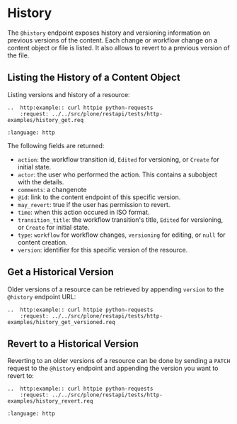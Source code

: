 # History

The `@history` endpoint exposes history and versioning information on previous versions of the content.
Each change or workflow change on a content object or file is listed.
It also allows to revert to a previous version of the file.


## Listing the History of a Content Object

Listing versions and history of a resource:

```{eval-rst}
..  http:example:: curl httpie python-requests
    :request: ../../src/plone/restapi/tests/http-examples/history_get.req
```

```{literalinclude} ../../src/plone/restapi/tests/http-examples/history_get.resp
:language: http
```

The following fields are returned:

- `action`: the workflow transition id, `Edited` for versioning, or `Create` for initial state.
- `actor`: the user who performed the action. This contains a subobject with the details.
- `comments`: a changenote
- `@id`: link to the content endpoint of this specific version.
- `may_revert`: true if the user has permission to revert.
- `time`: when this action occured in ISO format.
- `transition_title`: the workflow transition's title, `Edited` for versioning, or `Create` for initial state.
- `type`: `workflow` for workflow changes, `versioning` for editing, or `null` for content creation.
- `version`: identifier for this specific version of the resource.


## Get a Historical Version

Older versions of a resource can be retrieved by appending `version` to the `@history` endpoint URL:

```{eval-rst}
..  http:example:: curl httpie python-requests
    :request: ../../src/plone/restapi/tests/http-examples/history_get_versioned.req
```


## Revert to a Historical Version

Reverting to an older versions of a resource can be done by sending a `PATCH` request to the `@history` endpoint and appending the version you want to revert to:

```{eval-rst}
..  http:example:: curl httpie python-requests
    :request: ../../src/plone/restapi/tests/http-examples/history_revert.req
```

```{literalinclude} ../../src/plone/restapi/tests/http-examples/history_revert.resp
:language: http
```
